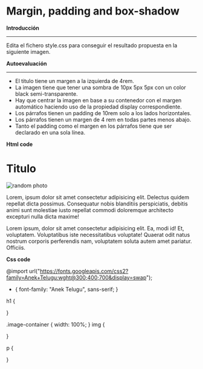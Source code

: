 # Margin, padding and box-shadow

**Introducción**

---

Edita el fichero style.css para conseguir el resultado propuesta en la siguiente imagen.


**Autoevaluación**

---

- El titulo tiene un margen a la izquierda de 4rem.
- La imagen tiene que tener una sombra de 10px 5px 5px con un color black semi-transparente.
- Hay que centrar la imagen en base a su contenedor con el margen automático haciendo uso de la propiedad display correspondiente.
- Los párrafos tienen un padding de 10rem solo a los lados horizontales.
- Los párrafos tienen un margen de 4 rem en todas partes menos abajo.
- Tanto el padding como el margen en los párrafos tiene que ser declarado en una sola línea.


**Html code**

<!DOCTYPE html>
<html lang="en">
  <head>
    <meta charset="UTF-8" />
    <meta http-equiv="X-UA-Compatible" content="IE=edge" />
    <meta name="viewport" content="width=device-width, initial-scale=1.0" />
    <title>Margin and padding</title>
    <link rel="stylesheet" href="style.css" />
  </head>
  <body>
    <div class="container">
      <h1>Titulo</h1>
      <div class="image-container">
        <img src="https://picsum.photos/536/354" alt="random photo" />
      </div>
      <p>
        Lorem, ipsum dolor sit amet consectetur adipisicing elit. Delectus
        quidem repellat dicta possimus. Consequatur nobis blanditiis
        perspiciatis, debitis animi sunt molestiae iusto repellat commodi
        doloremque architecto excepturi nulla dicta maxime!
      </p>
      <p>
        Lorem ipsum, dolor sit amet consectetur adipisicing elit. Ea, modi id!
        Et, voluptatem. Voluptatibus iste necessitatibus voluptate! Quaerat odit
        natus nostrum corporis perferendis nam, voluptatem soluta autem amet
        pariatur. Officiis.
      </p>
    </div>
  </body>
</html>

**Css code**

@import url("https://fonts.googleapis.com/css2?family=Anek+Telugu:wght@300;400;700&display=swap");

* {
  font-family: "Anek Telugu", sans-serif;
}

h1 {
  
}

.image-container {
  width: 100%;
}
img {
  
}

p {
  
}